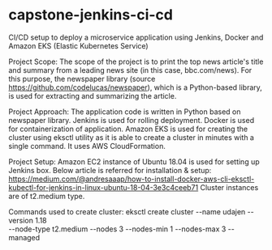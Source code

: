 # capstone-jenkins-ci-cd
CI/CD setup to deploy a microservice application using Jenkins, Docker and Amazon EKS (Elastic Kubernetes Service)

Project Scope:
The scope of the project is to print the top news article's title and summary
from a leading news site (in this case, bbc.com/news). 
For this purpose, the newspaper library (source https://github.com/codelucas/newspaper),
which is a Python-based library, is used for extracting and summarizing the article. 

Project Approach:
The application code is written in Python based on newspaper library. 
Jenkins is used for rolling deployment.
Docker is used for containerization of application.
Amazon EKS is used for creating the cluster using eksctl utility as it is able to create a cluster in minutes
with a single command. It uses AWS CloudFormation. 

Project Setup: 
Amazon EC2 instance of Ubuntu 18.04 is used for setting up Jenkins box. 
Below article is referred for installation & setup: 
https://medium.com/@andresaaap/how-to-install-docker-aws-cli-eksctl-kubectl-for-jenkins-in-linux-ubuntu-18-04-3e3c4ceeb71
Cluster instances are of t2.medium type. 

Commands used to create cluster: 
   eksctl create cluster --name udajen --version 1.18 \
   --node-type t2.medium --nodes 3 --nodes-min 1 --nodes-max 3 --managed
